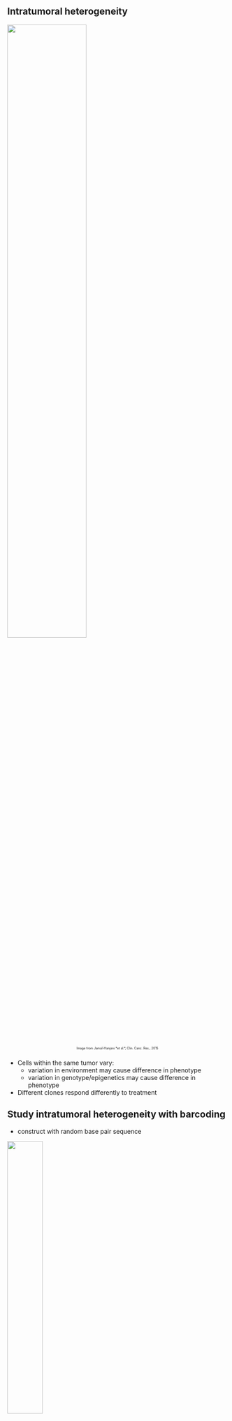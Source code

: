 Intratumoral heterogeneity
----------------------------------------------------------
<img src="images/jamal-hanjani2015_1ab.png" width=60%/ style="margin-bottom: 0px; display:block">
<div style="margin-bottom: 20px; font-size: .5em; text-align: center">Image from Jamal-Hanjani *et al.*, Clin. Canc. Res., 2015</div>

- Cells within the same tumor vary:
  - variation in environment may cause difference in phenotype
  - variation in genotype/epigenetics may cause difference in phenotype  
- Different clones respond differently to treatment


Study intratumoral heterogeneity with barcoding
------------------------------------------------------------------

- construct with random base pair sequence

<img src="images/barcode_vector.svg" width="40%" style="display:block"/>

- construct is inserted, e.g. with a virus vector

<img src="images/barcoding_diagram.svg" width="80%" style="margin-left:80px"/>

<div style=" display: flex; justify-content: center;">
  <div style="text-align: left; font-size: 55%; width:70%;"/>
  Based on [Porter *et al.* 2014. “Lentiviral and Targeted Cellular Barcoding Reveals Ongoing Clonal Dynamics of Cell Lines in Vitro and in Vivo.” Genome Biology 15 (5): R75.](https://genomebiology.biomedcentral.com/articles/10.1186/gb-2014-15-5-r75)
  </div>
</div>


Iterated growth & passage experiment
-----------------------------------------------------------
<img src="images/setup.svg" height="250" style="display:block"/>
- Preparation
  - Barcodes are inserted in the DNA using a lentiviral vector
  - Infected cells are selected (using a GFP tag) and grown
  - Three cell populations, each containing 3&#x22C5;10&#x2075;, cells are taken
- Experiment (three biological replicates)
  - Each population grows for 3 days, after which 4&#x22C5;10&#x2076; are present
  - 3&#x22C5;10&#x2075; cells are passed on to the next generation

<div style=" display: flex; justify-content: center; margin-top:50px">
  <div style="text-align: left; font-size: 55%; width:70%;"/>
  Based on [Porter *et al.* 2014. “Lentiviral and Targeted Cellular Barcoding Reveals Ongoing Clonal Dynamics of Cell Lines in Vitro and in Vivo.” Genome Biology 15 (5): R75.](https://genomebiology.biomedcentral.com/articles/10.1186/gb-2014-15-5-r75)
  </div>
</div>


Iterated growth & passage experiment
-----------------------------------------------------------
We re-analyzed the experiments from [Porter *et al.* (Gen. Biol., 2014)](https://genomebiology.biomedcentral.com/articles/10.1186/gb-2014-15-5-r75), using the FASTQ files in the NIH Sequence Read Archive that were published with the paper.

<img width="100%" src="images/K562_all.svg">

* K562 cell (chronic myelogenous leukemia cell line)
* Clones disappear and clonal dominance increases



Source of intratumoral heterogeneity
-----------------------------------------------
<div style="position:relative; width:100%;  margin-left: auto; margin-right: auto; text-align: center; margin-top: 30px" >
  <div style="position:absolute;background: white;width:100%;height:600px">
  <img src="images/CSC_vs_stochastic_vert.svg" width="100%"/>
  <div style="font-size: .5em; text-align: center; margin-bottom: 20px">Image adapted from https://en.wikipedia.org/wiki/Tumour_heterogeneity</div>
  </div>
</div>



Computational model of simple growth & passage
------------------------------------------------------------------
<img data-src="images/setup.svg" height="250" style="display:block;"/>
* Initialization
  * ~12.000 clones with size $c_i$ and $\sum \_i c_i = 3 \cdot 10^5$.
  * Clone sizes assigned too fit the experimental data.
* Growth
  * Each cell grows with a given rate $r_i$
  * Growth continues until $\sum \_i c_i = 4 \cdot 10^6$
* Passage
  * $3 \cdot 10^5$ cells are taken randomly and passed to the next generation


Simulations with stochastic growth & passage
------------------------------------------------------------------
* All cells growth with rate $r$
  * deterministic: $c_i(t+\Delta t) = c_i(t) e^{r \Delta t}$
  * stochastic: $c_i$ evolves with &#x03C4;-leaping Gillespie algorithm
<div style="margin:0 auto; text-align:center">
<img data-src="images/simple_growth_all.svg" width="100%" style="margin-left:-250px"/>
* Clones disappear at a rate similar to that *in vitro*
* Clonal dominance does not develop



Test hypotheses for clonal dominance
------------------------------------------------------------------
<div style="position:relative; width:100%;  margin-left: auto; margin-right: auto; text-align: center; margin-top: 30px" >
  <img data-src="images/CSC_vs_stochastic_1.svg" width="100%"/>
  <div style="font-size: .5em; text-align: center; margin-bottom: 20px">Image adapted from https://en.wikipedia.org/wiki/Tumour_heterogeneity</div>
</div>


Model with cancer stem cells
-------------------------------------------------------------
<div style="text-align: center; font-size: .5em">
<img src="images/csc_model.svg" width="80%" style="display:block"/>
model based on Weekes *et al.*, Bull. Math. Biol., 2014
</div>

<div style="margin-top:60px">
  <div style="float:left; width:58%; margin-top:15px">
    <ul>
      <li>Parameterization based on analytical solution</li>
      <li> Monotonic growth for p&#x2081; > p&#x2083; </li>
      <li> Population growth rate depends on r<sub style="font-size: .8em">DC</sub> and maximum DC age (M)</li>
    </ul>
  </div>
  <div style="float:left;">
  <img src="images/weekes_model_pars_heatmap_YlOrRd_r.svg" width="380px"  style="float:right; margin-top: -60px"/>
  </div>
</div>


Model with cancer stem cells
-------------------------------------------------------------
<img src="images/it_gotl_csc_altpar_all.svg" width="100%"/>
<ul>
  <li>Cancer stem cells do not induce clonal dominance</li>
  <li>Almost all clones disappear</li>
</ul>


Model with cancer stem cells
-------------------------------------------------------------
<img src="images/it_gotl_csc_fleft_heatmaps.svg" width="75%" style="margin-top: -20px;"/>
<img src="images/it_gotl_csc_gini_heatmaps.svg" width="75%" style="margin-top: -20px;"/>



Test hypotheses for clonal dominance
------------------------------------------------------------------
<div style="position:relative; width:100%;  margin-left: auto; margin-right: auto; text-align: center; margin-top: 30px" >
  <img data-src="images/CSC_vs_stochastic_2.svg" width="100%"/>
  <div style="font-size: .5em; text-align: center; margin-bottom: 20px">Image adapted from https://en.wikipedia.org/wiki/Tumour_heterogeneity</div>
</div>
* Clonal evolution: division rate mutation
* Mutation requires tracking of individual cells


Agent based model (ABM) with with clonal evolution
-------------------------------------------------------------
* Cell $i$ has a division rate $r_i$ and a barcode.
* Initial variation to mimic evolution before experiment:
  * $r_i = rY$ with $Y$ taken from &#x1d4a9; (1,&sigma;<sub>r</sub>&#x00B2;)
* Division
  * division rate mutates: $r \_\text{child} = r \_\text{parent} X $ with $X$ taken from &#x1d4a9; (1,&sigma;<sub>m</sub>&#x00B2;)
* Division rate increases during the experiment
    <img src="images/it_abm_sim_mut_vdivrate_0792_divrates.svg" width="60%"/>


Iterated growth & passage with clonal evolution
-------------------------------------------------------------
* Clone loss increases with division rate variation
<img src="images/it_abm_sim_mut_vdivrate_1-120_heatmap_fleft.svg" width="85%" style="margin-bottom: -50px; margin-top: -20px;">

* Gini coefficient increases with division rate variation
<img src="images/it_abm_sim_mut_vdivrate_1-120_heatmap_gini.svg" width="85%" style=" margin-top: -20px;">



Matching ABM to *in vitro* results
------------------------------------------------------------------
* Maximum likelyhood estimation that includes:
  * P10, P20, and P30
  * 3 replicates
  * Percentage of remaining clones and/or Gini coefficient
* 3 data sets
  * K562 cells
  * monoclonal K562 cells
  * HeLA


Matching ABM to *in vitro* results for K562
------------------------------------------------------------------
<img src="images/it_abm_sim_mut_vdivrate_364-484_fit.svg" width="90%" style="float:left"/>

Results for best fit for Gini coefficient
<img src="images/it_abm_sim_mut_vdivrate_364-484_best_fit.svg" width="90%" style="float:left"/>


*In vitro* results for monoclonal K562
-------------------------------------------
* monoclonal K562 cell line is derived from a single cell

<img src="images/K562_VS_clonalK562.svg" width="75%"/>

* Less clone loss compared to K562 cell line
* No development of clonal dominance
* Expected model paramter changes to match monoclonal K562:
  * Less initial variation &#x21d2; lower &sigma;<sub>r</sub> than for K562
  * Same cell type &#x21d2; similar &sigma;<sub>m</sub> as with K562


Matching ABM to monoclonal K562 results
----------------------------
* Changes as expected for best fit (Gini coefficient)
<img src="images/it_abm_sim_mut_vdivrate_fit_clonalK562_metrics.svg" width="90%"
style="margin-left=50px; margin-top:-20px; margin-bottom:-30px"/>

* Clone loss is hard to match (min(MLE) = ~2000)
* Gini coefficient matches better (min(MLE) = ~5)

<img src="images/it_abm_sim_mut_vdivrate_best_fit_clonalK562.svg" width="80%" style="margin-left:50px; margin-top:-20px"/>


*In vitro* results for HeLa cells
--------------------------------------------
<img src="images/K562_VS_HeLa.svg" width="75%"/>

* Clone loss starts late
* Clonal dominance develops similar to K562 cell line


Matching ABM to HeLa results
------------------------------------------
<img src="images/it_abm_sim_mut_vdivrate_fit_HeLa_metrics.svg" width="80%"/>

* Clone loss is hard to match
* Gini coefficient matches better

<img src="images/it_abm_sim_mut_vdivrate_best_fit_HeLa.svg" width="80%"/>


*In vitro* clone loss may be underestimated
---------------------------------------------------------------
* Minimal clone loss for a model without any division rate variation
* Clone loss observed with clonal K562 is larger than that in a simulation without division rate variation
<img src="images/cK562_vs_simple_growth.svg" width="100%"/>


*In vitro* clone loss may be underestimated
----------------------------------------------
* Data may contain *spurious reads*
* Susceptibility for *spurious reads* is correlated to sequence

<img src="images/sfile1_fig1.svg" width="40%"/>
<img src="images/sfile1_fig2.svg" width="50%"/>

* Simulation with spurious reads indicates that:
  * Adding spurious reads reduces clone loss such that *in vitro* observations are reproduced
  * Adding spurious reads increases the Gini coefficient, but *in vitro* observations can still be reproduced



Conclusion
------------------------------
* Model based on cancer stem cells does not match *in vitro* iterated growth and passage
* Model based on clonal evolution can match *in vitro* iterated growth and passage
  * Model fits well to changes in clone size distribution observed *in vitro*
  * Model predicts same mutation dynamics for polyclonal and monoclonal K562 cells
* Non-matching clone loss for monoclonal K562 and HeLa may be explained by spurious reads
